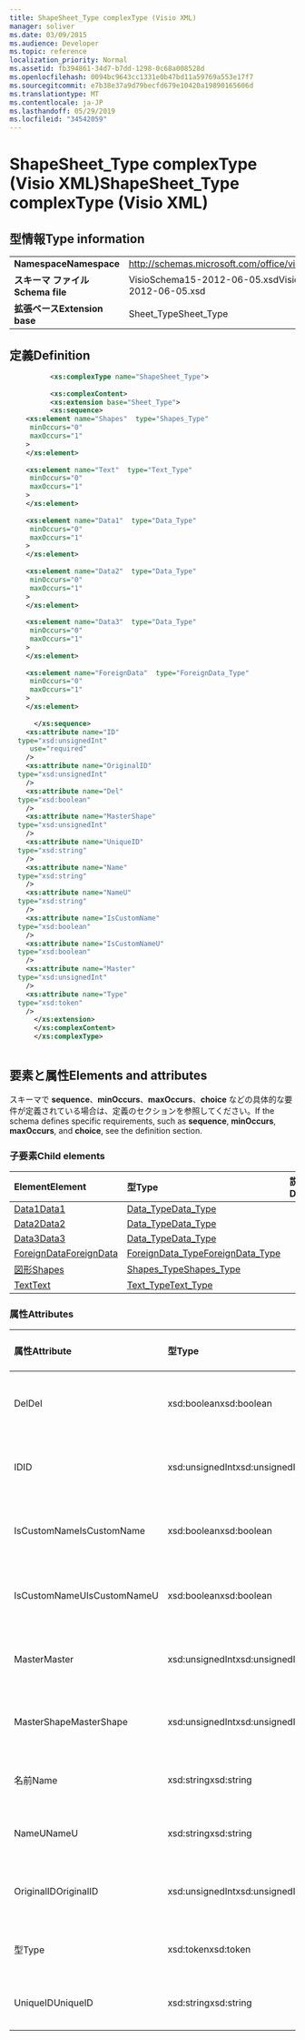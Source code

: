 ```yaml
---
title: ShapeSheet_Type complexType (Visio XML)
manager: soliver
ms.date: 03/09/2015
ms.audience: Developer
ms.topic: reference
localization_priority: Normal
ms.assetid: fb394861-34d7-b7dd-1298-0c68a008528d
ms.openlocfilehash: 0094bc9643cc1331e0b47bd11a59769a553e17f7
ms.sourcegitcommit: e7b38e37a9d79becfd679e10420a19890165606d
ms.translationtype: MT
ms.contentlocale: ja-JP
ms.lasthandoff: 05/29/2019
ms.locfileid: "34542059"
---
```

# <a name="shapesheet_type-complextype-visio-xml"></a><span data-ttu-id="a91c0-102">ShapeSheet_Type complexType (Visio XML)</span><span class="sxs-lookup"><span data-stu-id="a91c0-102">ShapeSheet_Type complexType (Visio XML)</span></span>

## <a name="type-information"></a><span data-ttu-id="a91c0-103">型情報</span><span class="sxs-lookup"><span data-stu-id="a91c0-103">Type information</span></span>

|||
|:-----|:-----|
|<span data-ttu-id="a91c0-104">**Namespace**</span><span class="sxs-lookup"><span data-stu-id="a91c0-104">**Namespace**</span></span> <br/> |http://schemas.microsoft.com/office/visio/2011/1/core  <br/> |
|<span data-ttu-id="a91c0-105">**スキーマ ファイル**</span><span class="sxs-lookup"><span data-stu-id="a91c0-105">**Schema file**</span></span> <br/> |<span data-ttu-id="a91c0-106">VisioSchema15-2012-06-05.xsd</span><span class="sxs-lookup"><span data-stu-id="a91c0-106">VisioSchema15-2012-06-05.xsd</span></span>  <br/> |
|<span data-ttu-id="a91c0-107">**拡張ベース**</span><span class="sxs-lookup"><span data-stu-id="a91c0-107">**Extension base**</span></span> <br/> |<span data-ttu-id="a91c0-108">Sheet_Type</span><span class="sxs-lookup"><span data-stu-id="a91c0-108">Sheet_Type</span></span>  <br/> |
   
## <a name="definition"></a><span data-ttu-id="a91c0-109">定義</span><span class="sxs-lookup"><span data-stu-id="a91c0-109">Definition</span></span>

```XML
          <xs:complexType name="ShapeSheet_Type">
          
          <xs:complexContent>
          <xs:extension base="Sheet_Type">
          <xs:sequence>
    <xs:element name="Shapes"  type="Shapes_Type"
     minOccurs="0"
     maxOccurs="1"
    >
    </xs:element>
    
    <xs:element name="Text"  type="Text_Type"
     minOccurs="0"
     maxOccurs="1"
    >
    </xs:element>
    
    <xs:element name="Data1"  type="Data_Type"
     minOccurs="0"
     maxOccurs="1"
    >
    </xs:element>
    
    <xs:element name="Data2"  type="Data_Type"
     minOccurs="0"
     maxOccurs="1"
    >
    </xs:element>
    
    <xs:element name="Data3"  type="Data_Type"
     minOccurs="0"
     maxOccurs="1"
    >
    </xs:element>
    
    <xs:element name="ForeignData"  type="ForeignData_Type"
     minOccurs="0"
     maxOccurs="1"
    >
    </xs:element>
    
      </xs:sequence>
    <xs:attribute name="ID"
  type="xsd:unsignedInt"
     use="required"
    />
    <xs:attribute name="OriginalID"
  type="xsd:unsignedInt"
    />
    <xs:attribute name="Del"
  type="xsd:boolean"
    />
    <xs:attribute name="MasterShape"
  type="xsd:unsignedInt"
    />
    <xs:attribute name="UniqueID"
  type="xsd:string"
    />
    <xs:attribute name="Name"
  type="xsd:string"
    />
    <xs:attribute name="NameU"
  type="xsd:string"
    />
    <xs:attribute name="IsCustomName"
  type="xsd:boolean"
    />
    <xs:attribute name="IsCustomNameU"
  type="xsd:boolean"
    />
    <xs:attribute name="Master"
  type="xsd:unsignedInt"
    />
    <xs:attribute name="Type"
  type="xsd:token"
    />
      </xs:extension>
      </xs:complexContent>
      </xs:complexType>
      
```

## <a name="elements-and-attributes"></a><span data-ttu-id="a91c0-110">要素と属性</span><span class="sxs-lookup"><span data-stu-id="a91c0-110">Elements and attributes</span></span>

<span data-ttu-id="a91c0-111">スキーマで **sequence**、**minOccurs**、**maxOccurs**、**choice** などの具体的な要件が定義されている場合は、定義のセクションを参照してください。</span><span class="sxs-lookup"><span data-stu-id="a91c0-111">If the schema defines specific requirements, such as **sequence**, **minOccurs**, **maxOccurs**, and **choice**, see the definition section.</span></span> 
  
### <a name="child-elements"></a><span data-ttu-id="a91c0-112">子要素</span><span class="sxs-lookup"><span data-stu-id="a91c0-112">Child elements</span></span>

|<span data-ttu-id="a91c0-113">**Element**</span><span class="sxs-lookup"><span data-stu-id="a91c0-113">**Element**</span></span>|<span data-ttu-id="a91c0-114">**型**</span><span class="sxs-lookup"><span data-stu-id="a91c0-114">**Type**</span></span>|<span data-ttu-id="a91c0-115">**説明**</span><span class="sxs-lookup"><span data-stu-id="a91c0-115">**Description**</span></span>|
|:-----|:-----|:-----|
|[<span data-ttu-id="a91c0-116">Data1</span><span class="sxs-lookup"><span data-stu-id="a91c0-116">Data1</span></span>](data1-element-shapesheet_type-complextypevisio-xml.md) <br/> |[<span data-ttu-id="a91c0-117">Data_Type</span><span class="sxs-lookup"><span data-stu-id="a91c0-117">Data_Type</span></span>](data_type-complextypevisio-xml.md) <br/> ||
|[<span data-ttu-id="a91c0-118">Data2</span><span class="sxs-lookup"><span data-stu-id="a91c0-118">Data2</span></span>](data2-element-shapesheet_type-complextypevisio-xml.md) <br/> |[<span data-ttu-id="a91c0-119">Data_Type</span><span class="sxs-lookup"><span data-stu-id="a91c0-119">Data_Type</span></span>](data_type-complextypevisio-xml.md) <br/> ||
|[<span data-ttu-id="a91c0-120">Data3</span><span class="sxs-lookup"><span data-stu-id="a91c0-120">Data3</span></span>](data3-element-shapesheet_type-complextypevisio-xml.md) <br/> |[<span data-ttu-id="a91c0-121">Data_Type</span><span class="sxs-lookup"><span data-stu-id="a91c0-121">Data_Type</span></span>](data_type-complextypevisio-xml.md) <br/> ||
|[<span data-ttu-id="a91c0-122">ForeignData</span><span class="sxs-lookup"><span data-stu-id="a91c0-122">ForeignData</span></span>](foreigndata-element-shapesheet_type-complextypevisio-xml.md) <br/> |[<span data-ttu-id="a91c0-123">ForeignData_Type</span><span class="sxs-lookup"><span data-stu-id="a91c0-123">ForeignData_Type</span></span>](foreigndata_type-complextypevisio-xml.md) <br/> ||
|[<span data-ttu-id="a91c0-124">図形</span><span class="sxs-lookup"><span data-stu-id="a91c0-124">Shapes</span></span>](shapes-element-shapesheet_type-complextypevisio-xml.md) <br/> |[<span data-ttu-id="a91c0-125">Shapes_Type</span><span class="sxs-lookup"><span data-stu-id="a91c0-125">Shapes_Type</span></span>](shapes_type-complextypevisio-xml.md) <br/> ||
|[<span data-ttu-id="a91c0-126">Text</span><span class="sxs-lookup"><span data-stu-id="a91c0-126">Text</span></span>](text-element-shapesheet_type-complextypevisio-xml.md) <br/> |[<span data-ttu-id="a91c0-127">Text_Type</span><span class="sxs-lookup"><span data-stu-id="a91c0-127">Text_Type</span></span>](text_type-complextypevisio-xml.md) <br/> ||
   
### <a name="attributes"></a><span data-ttu-id="a91c0-128">属性</span><span class="sxs-lookup"><span data-stu-id="a91c0-128">Attributes</span></span>

|<span data-ttu-id="a91c0-129">**属性**</span><span class="sxs-lookup"><span data-stu-id="a91c0-129">**Attribute**</span></span>|<span data-ttu-id="a91c0-130">**型**</span><span class="sxs-lookup"><span data-stu-id="a91c0-130">**Type**</span></span>|<span data-ttu-id="a91c0-131">**必須**</span><span class="sxs-lookup"><span data-stu-id="a91c0-131">**Required**</span></span>|<span data-ttu-id="a91c0-132">**説明**</span><span class="sxs-lookup"><span data-stu-id="a91c0-132">**Description**</span></span>|<span data-ttu-id="a91c0-133">**可能な値**</span><span class="sxs-lookup"><span data-stu-id="a91c0-133">**Possible values**</span></span>|
|:-----|:-----|:-----|:-----|:-----|
|<span data-ttu-id="a91c0-134">Del</span><span class="sxs-lookup"><span data-stu-id="a91c0-134">Del</span></span>  <br/> |<span data-ttu-id="a91c0-135">xsd:boolean</span><span class="sxs-lookup"><span data-stu-id="a91c0-135">xsd:boolean</span></span>  <br/> |<span data-ttu-id="a91c0-136">省略可能</span><span class="sxs-lookup"><span data-stu-id="a91c0-136">optional</span></span>  <br/> ||<span data-ttu-id="a91c0-137">xsd:boolean 型の値。</span><span class="sxs-lookup"><span data-stu-id="a91c0-137">Values of the xsd:boolean type.</span></span>  <br/> |
|<span data-ttu-id="a91c0-138">ID</span><span class="sxs-lookup"><span data-stu-id="a91c0-138">ID</span></span>  <br/> |<span data-ttu-id="a91c0-139">xsd:unsignedInt</span><span class="sxs-lookup"><span data-stu-id="a91c0-139">xsd:unsignedInt</span></span>  <br/> |<span data-ttu-id="a91c0-140">必須</span><span class="sxs-lookup"><span data-stu-id="a91c0-140">required</span></span>  <br/> ||<span data-ttu-id="a91c0-141">xsd:unsignedInt 型の値。</span><span class="sxs-lookup"><span data-stu-id="a91c0-141">Values of the xsd:unsignedInt type.</span></span>  <br/> |
|<span data-ttu-id="a91c0-142">IsCustomName</span><span class="sxs-lookup"><span data-stu-id="a91c0-142">IsCustomName</span></span>  <br/> |<span data-ttu-id="a91c0-143">xsd:boolean</span><span class="sxs-lookup"><span data-stu-id="a91c0-143">xsd:boolean</span></span>  <br/> |<span data-ttu-id="a91c0-144">省略可能</span><span class="sxs-lookup"><span data-stu-id="a91c0-144">optional</span></span>  <br/> ||<span data-ttu-id="a91c0-145">xsd:boolean 型の値。</span><span class="sxs-lookup"><span data-stu-id="a91c0-145">Values of the xsd:boolean type.</span></span>  <br/> |
|<span data-ttu-id="a91c0-146">IsCustomNameU</span><span class="sxs-lookup"><span data-stu-id="a91c0-146">IsCustomNameU</span></span>  <br/> |<span data-ttu-id="a91c0-147">xsd:boolean</span><span class="sxs-lookup"><span data-stu-id="a91c0-147">xsd:boolean</span></span>  <br/> |<span data-ttu-id="a91c0-148">省略可能</span><span class="sxs-lookup"><span data-stu-id="a91c0-148">optional</span></span>  <br/> ||<span data-ttu-id="a91c0-149">xsd:boolean 型の値。</span><span class="sxs-lookup"><span data-stu-id="a91c0-149">Values of the xsd:boolean type.</span></span>  <br/> |
|<span data-ttu-id="a91c0-150">Master</span><span class="sxs-lookup"><span data-stu-id="a91c0-150">Master</span></span>  <br/> |<span data-ttu-id="a91c0-151">xsd:unsignedInt</span><span class="sxs-lookup"><span data-stu-id="a91c0-151">xsd:unsignedInt</span></span>  <br/> |<span data-ttu-id="a91c0-152">省略可能</span><span class="sxs-lookup"><span data-stu-id="a91c0-152">optional</span></span>  <br/> ||<span data-ttu-id="a91c0-153">xsd:unsignedInt 型の値。</span><span class="sxs-lookup"><span data-stu-id="a91c0-153">Values of the xsd:unsignedInt type.</span></span>  <br/> |
|<span data-ttu-id="a91c0-154">MasterShape</span><span class="sxs-lookup"><span data-stu-id="a91c0-154">MasterShape</span></span>  <br/> |<span data-ttu-id="a91c0-155">xsd:unsignedInt</span><span class="sxs-lookup"><span data-stu-id="a91c0-155">xsd:unsignedInt</span></span>  <br/> |<span data-ttu-id="a91c0-156">省略可能</span><span class="sxs-lookup"><span data-stu-id="a91c0-156">optional</span></span>  <br/> ||<span data-ttu-id="a91c0-157">xsd:unsignedInt 型の値。</span><span class="sxs-lookup"><span data-stu-id="a91c0-157">Values of the xsd:unsignedInt type.</span></span>  <br/> |
|<span data-ttu-id="a91c0-158">名前</span><span class="sxs-lookup"><span data-stu-id="a91c0-158">Name</span></span>  <br/> |<span data-ttu-id="a91c0-159">xsd:string</span><span class="sxs-lookup"><span data-stu-id="a91c0-159">xsd:string</span></span>  <br/> |<span data-ttu-id="a91c0-160">省略可能</span><span class="sxs-lookup"><span data-stu-id="a91c0-160">optional</span></span>  <br/> ||<span data-ttu-id="a91c0-161">xsd:string 型の値。</span><span class="sxs-lookup"><span data-stu-id="a91c0-161">Values of the xsd:string type.</span></span>  <br/> |
|<span data-ttu-id="a91c0-162">NameU</span><span class="sxs-lookup"><span data-stu-id="a91c0-162">NameU</span></span>  <br/> |<span data-ttu-id="a91c0-163">xsd:string</span><span class="sxs-lookup"><span data-stu-id="a91c0-163">xsd:string</span></span>  <br/> |<span data-ttu-id="a91c0-164">省略可能</span><span class="sxs-lookup"><span data-stu-id="a91c0-164">optional</span></span>  <br/> ||<span data-ttu-id="a91c0-165">xsd:string 型の値。</span><span class="sxs-lookup"><span data-stu-id="a91c0-165">Values of the xsd:string type.</span></span>  <br/> |
|<span data-ttu-id="a91c0-166">OriginalID</span><span class="sxs-lookup"><span data-stu-id="a91c0-166">OriginalID</span></span>  <br/> |<span data-ttu-id="a91c0-167">xsd:unsignedInt</span><span class="sxs-lookup"><span data-stu-id="a91c0-167">xsd:unsignedInt</span></span>  <br/> |<span data-ttu-id="a91c0-168">省略可能</span><span class="sxs-lookup"><span data-stu-id="a91c0-168">optional</span></span>  <br/> ||<span data-ttu-id="a91c0-169">xsd:unsignedInt 型の値。</span><span class="sxs-lookup"><span data-stu-id="a91c0-169">Values of the xsd:unsignedInt type.</span></span>  <br/> |
|<span data-ttu-id="a91c0-170">型</span><span class="sxs-lookup"><span data-stu-id="a91c0-170">Type</span></span>  <br/> |<span data-ttu-id="a91c0-171">xsd:token</span><span class="sxs-lookup"><span data-stu-id="a91c0-171">xsd:token</span></span>  <br/> |<span data-ttu-id="a91c0-172">省略可能</span><span class="sxs-lookup"><span data-stu-id="a91c0-172">optional</span></span>  <br/> ||<span data-ttu-id="a91c0-173">xsd:token 型の値。</span><span class="sxs-lookup"><span data-stu-id="a91c0-173">Values of the xsd:token type.</span></span>  <br/> |
|<span data-ttu-id="a91c0-174">UniqueID</span><span class="sxs-lookup"><span data-stu-id="a91c0-174">UniqueID</span></span>  <br/> |<span data-ttu-id="a91c0-175">xsd:string</span><span class="sxs-lookup"><span data-stu-id="a91c0-175">xsd:string</span></span>  <br/> |<span data-ttu-id="a91c0-176">省略可能</span><span class="sxs-lookup"><span data-stu-id="a91c0-176">optional</span></span>  <br/> ||<span data-ttu-id="a91c0-177">xsd:string 型の値。</span><span class="sxs-lookup"><span data-stu-id="a91c0-177">Values of the xsd:string type.</span></span>  <br/> |
   

